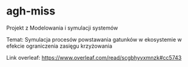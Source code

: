# agh-miss
Projekt z Modelowania i symulacji systemów

Temat: Symulacja procesów powstawania gatunków w ekosystemie w efekcie ograniczenia zasięgu krzyżowania


Link overleaf:
https://www.overleaf.com/read/scgbhyvxmnzk#cc5743
